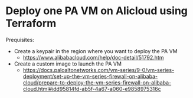 # Deploy one PA VM on Alicloud using Terraform

Prequisites:
- Create a keypair in the region where you want to deploy the PA VM
  - https://www.alibabacloud.com/help/doc-detail/51792.htm
- Create a custom image to launch the PA VM
  - https://docs.paloaltonetworks.com/vm-series/9-0/vm-series-deployment/set-up-the-vm-series-firewall-on-alibaba-cloud/prepare-to-deploy-the-vm-series-firewall-on-alibaba-cloud.html#idd95814fd-ab5f-4a67-a060-e9858975316c

